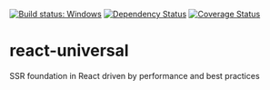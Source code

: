 [![Build status: Windows](https://travis-ci.org/react-boilerplate/react-boilerplate.svg)](https://travis-ci.org/react-boilerplate/react-boilerplate)
[![Dependency Status](https://david-dm.org/amalv/react-universal.svg?style=flat-square)](https://david-dm.org/amalv/react-universal)
[![Coverage Status](https://coveralls.io/repos/github/amalv/react-universal/badge.svg?branch=master)](https://coveralls.io/github/amalv/react-universal?branch=master)

# react-universal
SSR foundation in React driven by performance and best practices

